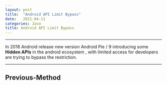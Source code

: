 ```yaml
---
layout: post
title:  "Android API Limit Bypass"
date:   2021-04-11
categories: Java
title: Android API Limit Bypass
---
```


---

In 2018 Android release new version Android Pie / 9 introducing some **Hidden APIs** in the android ecosystem , with limited access for developers are trying to bypass the restriction.

---
[](#header-1)**Previous-Method**
---



